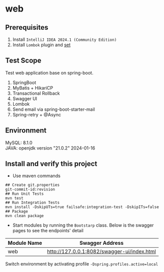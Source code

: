 # web
## Prerequisites
1. Install `IntelliJ IDEA 2024.1 (Community Edition)`
2. Install `Lombok` plugin and [set](https://www.baeldung.com/lombok-ide)
## Test Scope
Test web application base on spring-boot.  
1. SpringBoot
2. MyBatis + HikariCP
3. Transactional Rollback
4. Swagger UI
5. Lombok
6. Send email via spring-boot-starter-mail
7. Spring-retry + @Async
	
## Environment 
MySQL: 8.1.0  
JAVA: openjdk version "21.0.2" 2024-01-16  

## Install and verify this project
- Use maven commands
```shell
## Create git.properties
git-commit-id:revision
## Run Unit Tests
mvn test
## Run Integration Tests
mvn install -DskipUTs=true failsafe:integration-test -DskipITs=false
## Package
mvn clean package
```
- Start modules by running the `Bootstarp` class. Below is the swagger pages to see the endpoints' detail

| Module Name | Swagger Address                                  |
|-------------|--------------------------------------------------|
| web         | http://127.0.0.1:8082/swagger-ui/index.html      |

Switch environment by activating profile `-Dspring.profiles.active=local`